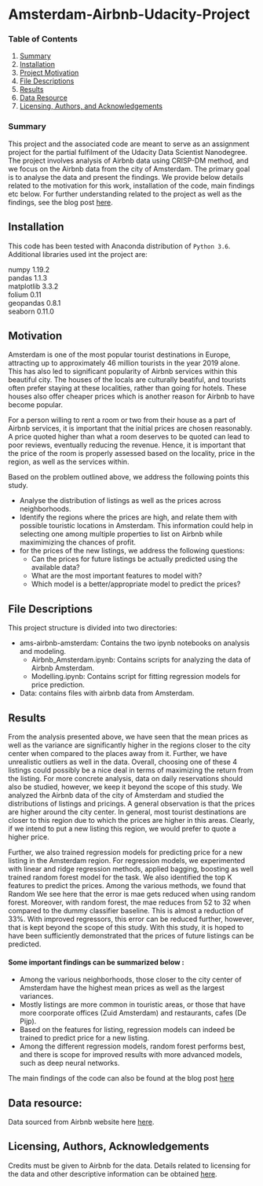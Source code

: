 # Amsterdam-Airbnb-Udacity-Project

### Table of Contents

1. [Summary](#summary)
2. [Installation](#installation)
3. [Project Motivation](#motivation)
4. [File Descriptions](#files)
5. [Results](#results)
6. [Data Resource](#)
6. [Licensing, Authors, and Acknowledgements](#licensing)

### Summary <a name="summary"></a>

This project and the associated code are meant to serve as an assignment project for the partial fulfilment of the Udacity Data Scientist Nanodegree. The project involves analysis of Airbnb data using CRISP-DM method, and we focus on the Airbnb data from the city of Amsterdam. The primary goal is to analyse the data and present the findings. We provide below details related to the motivation for this work, installation of the code, main findings etc below. For further understanding related to the project as well as the findings, see the blog post [here](https://debjani-ism.medium.com/analysis-of-amsterdam-airbnb-dataset-e3ac9beb3551).

## Installation <a name="installation"></a>

This code has been tested with Anaconda distribution of `Python 3.6`. Additional libraries used int the project are:  

numpy 1.19.2<br>
pandas 1.1.3<br>
matplotlib 3.3.2<br>
folium 0.11<br>
geopandas 0.8.1<br>
seaborn 0.11.0


## Motivation<a name="motivation"></a>

Amsterdam is one of the most popular tourist destinations in Europe, attracting up to approximately 46 million tourists in the year 2019 alone. This has also led to significant popularity of Airbnb services within this beautiful city. The houses of the locals are culturally beatiful, and tourists often prefer staying at these localities, rather than going for hotels. These houses also offer cheaper prices which is another reason for Airbnb to have become popular.

For a person willing to rent a room or two from their house as a part of Airbnb services, it is important that the initial prices are chosen reasonably. A price quoted higher than what a room deserves to be quoted can lead to poor reviews, eventually reducing the revenue. Hence, it is important that the price of the room is properly assessed based on the locality, price in the region, as well as the services within.

Based on the problem outlined above, we address the following points this study.
* Analyse the distribution of listings as well as the prices across neighborhoods.
* Identify the regions where the prices are high, and relate them with possible touristic locations in Amsterdam. This information could help in selecting one among multiple properties to list on Airbnb while maximimizing the chances of profit.
* for the prices of the new listings, we address the following questions:
  - Can the prices for future listings be actually predicted using the available data?
  - What are the most important features to model with?
  - Which model is a better/appropriate model to predict the prices?


## File Descriptions <a name="files"></a>

This project structure is divided into two directories:
* ams-airbnb-amsterdam: Contains the two ipynb notebooks on analysis and modeling.
  - Airbnb_Amsterdam.ipynb: Contains scripts for analyzing the data of Airbnb Amsterdam.
  - Modelling.ipynb: Contains script for fitting regression models for price prediction.
* Data: contains files with airbnb data from Amsterdam.

## Results<a name="results"></a>

From the analysis presented above, we have seen that the mean prices as well as the variance are significantly higher in the regions closer to the city center when compared to the places away from it. Further, we have unrealistic outliers as well in the data. Overall, choosing one of these 4 listings could possibly be a nice deal in terms of maximizing the return from the listing. For more concrete analysis, data on daily reservations should also be studied, however, we keep it beyond the scope of this study. We analyzed the Airbnb data of the city of Amsterdam and studied the distributions of listings and pricings. A general observation is that the prices are higher around the city center. In general, most tourist destinations are closer to this region due to which the prices are higher in this areas. Clearly, if we intend to put a new listing this region, we would prefer to quote a higher price.

Further, we also trained regression models for predicting price for a new listing in the Amsterdam region. For regression models, we experimented with linear and ridge regression methods, applied bagging, boosting as well trained random forest model for the task. We also identified the top K features to predict the prices. Among the various methods, we found that Random We see here that the error is mae gets reduced when using random forest. Moreover, with random forest, the mae reduces from 52 to 32 when compared to the dummy classifier baseline. This is almost a reduction of 33%. With improved regressors, this error can be reduced further, however, that is kept beyond the scope of this study. With this study, it is hoped to have been sufficiently demonstrated that the prices of future listings can be predicted.

#### Some important findings can be summarized below :<br>
  * Among the various neighborhoods, those closer to the city center of Amsterdam have the highest mean prices as well as the largest variances.
  * Mostly listings are more common in touristic areas, or those that have more coorporate offices (Zuid Amsterdam) and restaurants, cafes (De Pijp).
  * Based on the features for listing, regression models can indeed be trained to predict price for a new listing. <br>
  * Among the different regression models, random forest performs best, and there is scope for improved results with more advanced models, such as deep neural networks.
 
The main findings of the code can also be found at the blog post [here](https://debjani-ism.medium.com/analysis-of-amsterdam-airbnb-dataset-e3ac9beb3551)

## Data resource<a name="data"></a>:

Data sourced from Airbnb website here [here](http://insideairbnb.com/get-the-data.html).

## Licensing, Authors, Acknowledgements<a name="licensing"></a>

Credits must be given to Airbnb for the data.  Details related to licensing for the data and other descriptive information can be obtained [here](http://insideairbnb.com/get-the-data.html).  
